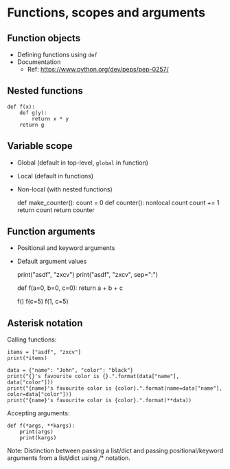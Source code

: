 # Functions, scopes and arguments

## Function objects

 * Defining functions using `def`
 * Documentation
     - Ref: https://www.python.org/dev/peps/pep-0257/

## Nested functions

    def f(x):
        def g(y):
            return x * y
        return g

## Variable scope

 * Global (default in top-level, `global` in function)
 * Local (default in functions)
 * Non-local (with nested functions)

    def make_counter():
        count = 0
        def counter():
            nonlocal count
            count += 1
            return count
        return counter

## Function arguments

  * Positional and keyword arguments
  * Default argument values

    print("asdf", "zxcv")
    print("asdf", "zxcv", sep=":")

    def f(a=0, b=0, c=0):
        return a + b + c

    f()
    f(c=5)
    f(1, c=5)

## Asterisk notation

Calling functions:

    items = ["asdf", "zxcv"]
    print(*items)

    data = {"name": "John", "color": "black"}
    print("{}'s favourite color is {}.".format(data["name"], data["color"]))
    print("{name}'s favourite color is {color}.".format(name=data["name"], color=data["color"]))
    print("{name}'s favourite color is {color}.".format(**data))

Accepting arguments:

    def f(*args, **kargs):
        print(args)
        print(kargs)

Note: Distinction between passing a list/dict and passing positional/keyword arguments from a list/dict using */** notation.
